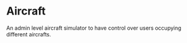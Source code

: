 # Aircraft

An admin level aircraft simulator to have control over users occupying different aircrafts.
